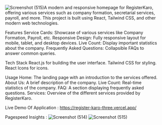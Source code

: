 ![Screenshot (515)](https://github.com/user-attachments/assets/1ae13fa1-483b-4d7f-925d-ad9dbde89bfc)A modern and responsive homepage for RegisterKaro, offering various services such as company formation, secretarial services, payroll, and more. This project is built using React, Tailwind CSS, and other modern web technologies.

Features
Service Cards: Showcase of various services like Company Formation, Payroll, etc.
Responsive Design: Fully responsive layout for mobile, tablet, and desktop devices.
Live Count: Display important statistics about the company.
Frequently Asked Questions: Collapsible FAQs to answer common queries.

Tech Stack
React.js for building the user interface.
Tailwind CSS for styling.
React Icons for icons.


Usage
Home: The landing page with an introduction to the services offered.
About Us: A brief description of the company.
Live Count: Real-time statistics of the company.
FAQ: A section displaying frequently asked questions.
Services: Overview of the different services provided by RegisterKaro.



Live Demo Of Application : 
https://register-karo-three.vercel.app/

Pagespeed Insights : 
![Screenshot (514)](https://github.com/user-attachments/assets/853e73ae-4423-4f15-b100-3cb77f01b0ae)
![Screenshot (515)](https://github.com/user-attachments/assets/d8fd1b8d-0b3c-4431-ab00-5dc9e0096350)



